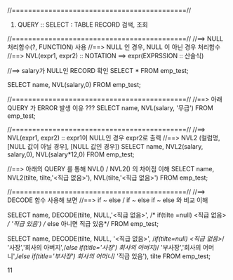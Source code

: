 //===========================================//
1. QUERY :: SELECT : TABLE RECORD 검색, 조회

//===========================================//
//==> NULL 처리함수(?, FUNCTION) 사용
//==> NULL 인 경우, NULL 이 아닌 경우 처리함수
//==> NVL(expr1, expr2) :: NOTATION ==> expr(EXPRSSION :: 산술식)

//==> salary가 NULL인 RECORD 확인
SELECT * FROM emp_test;

SELECT
name, NVL(salary,0)
FROM emp_test;

//===========================================//
//==> 아래 QUERY 가 ERROR 발생 이유 ???
SELECT
name, NVL(salary, '무급')
FROM emp_test;

//===========================================//
//==> NVL(expr1, expr2) :: expr1이 NULL인 경우 expr2로 출력
//==> NVL2 (컬럼명, [NULL 값이 아닐 경우], [NULL 값인 경우])
SELECT
name, NVL2(salary, salary,0), NVL(salary*12,0)
FROM emp_test;

//==> 아래의 QUERY 를 통해 NVL() / NVL2() 의 차이점 이해
SELECT
name, NVL2(tilte, tilte,'<직급 없음>'), NVL(tilte,'<직급 없음>')
FROM emp_test;

//===========================================//
//==> DECODE 함수 사용해 보면
//==> if ~ else / if ~ else if ~ else 와 비교 이해

SELECT
name, DECODE(tilte,
            NULL,'<직급 없음>', /* if(tilte =null) <직급 없음>      */
            '직급 있음') /* else 아니면 직급 있음*/
FROM emp_test;


SELECT
name, DECODE(tilte,
            NULL, '<직급 없음>', /*if(tilte=null) <직급 없음>*/
            '사장','회사의 아버지',/*else if(title='사장') 회사의 아버지)*/
            '부사장','회사의 어머니',/*else if(title='부사장') 회사의 어머니*/
            '직급 있음'), tilte
FROM emp_test;


11